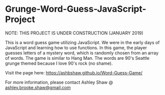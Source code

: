 # Grunge-Word-Guess-JavaScript-Project

NOTE: THIS PROJECT IS UNDER CONSTRUCTION (JANUARY 2019)

This is a word guess game utilizing JavaScript. We were in the early days of JavaScript and learning how to use functions. In this game, the player guesses letters of a mystery word, which is randomly chosen from an array of words. The game is similar to Hang Man. The words are 90's Seattle grunge themed because I love 90's rock (no shame).

Visit the page here: https://ashbshaw.github.io/Word-Guess-Game/

For more information, please contact Ashley Shaw @ ashley.brooke.shaw@gmail.com 
